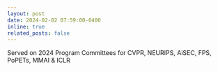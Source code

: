 ```yaml
---
layout: post
date: 2024-02-02 07:59:00-0400
inline: true
related_posts: false
---
```


Served on 2024 Program Committees for CVPR, NEURIPS, AiSEC, FPS, PoPETs, MMAI & ICLR
